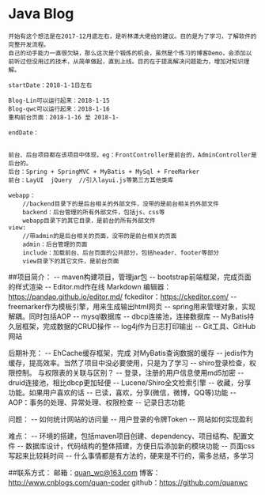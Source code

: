 
# Java Blog
	开始有这个想法是在2017-12月底左右，是听林潇大佬给的建议。目的是为了学习，了解软件的完整开发流程。
	自己的动手能力一直很欠缺，那么这次是个锻炼的机会，虽然是个练习的博客Demo，会添加以前听过但没用过的技术，从简单做起，直到上线。目的在于提高解决问题能力，增加对知识理解。
	
	startDate：2018-1-1日左右
	
	Blog-Lin可以运行起来：2018-1-15
	Blog-qwc可以运行起来：2018-1-16
	重构前台页面：2018-1-16 至 2018-1-
	
	endDate：
	
	
	前台、后台项目都在该项目中体现，eg：FrontController是前台的，AdminController是后台的。
	后台：Spring + SpringMVC + MyBatis + MySql + FreeMarker
	前台：LayUI  jQuery  //引入layui.js等第三方其他类库
	
	webapp：
		//backend目录下的是后台相关的外部文件，没带的是前台相关的外部文件
		backend：后台管理的所有外部文件，包括js、css等
		webapp目录下的其它目录，是前台的所有外部文件
	view:
		//带admin的是后台相关的页面，没带的是前台相关的页面
		admin：后台管理的页面
		include：加载前台、后台页面的公共部分，包括header、footer等部分
		view目录下的其它文件，是前台页面
		
##项目简介：
-- maven构建项目，管理jar包
-- bootstrap前端框架，完成页面的样式渲染
-- Editor.md作在线 Markdown 编辑器：https://pandao.github.io/editor.md/
   fckeditor：https://ckeditor.com/
-- freemarker作为模板引擎，用来生成输出html网页
-- spring用来管理对象，实现解耦。同时包括AOP
-- mysql数据库
-- dbcp连接池，连接数据库
-- MyBatis持久层框架，完成数据的CRUD操作
-- log4j作为日志打印输出
-- Git工具、GitHub网站



后期补充：
-- EhCache缓存框架，完成 对MyBatis查询数据的缓存
-- jedis作为缓存，提高效率。当然了项目中没必要使用，只是为了学习
-- shiro登录检查，权限控制。 与权限表的关联与区别？
-- 登录，注册的用户信息使用md5加密
-- druid连接池，相比dbcp更加轻便
-- Lucene/Shiro全文检索引擎
-- 收藏，分享功能。如果用户喜欢的话
-- 已读，喜欢，分享(微信，微博，QQ等)功能
-- AOP：事务的处理、异常处理、权限检查
-- 记录日志功能


问题：
-- 如何统计网站的访问量
-- 用户登录的令牌Token
-- 网站如何实现盈利



难点：
-- 环境的搭建，包括maven项目创建、dependency、项目结构、配置文件
-- 数据库设计，代码结构的整体搭建，方便日后添加新的模块功能
-- 页面css写起来比较耗时间
-- 什么事情都是有方法的，硬来是不行的，需多总结，多学习


##联系方式：
	邮箱：quan_wc@163.com
	博客：http://www.cnblogs.com/quan-coder
	github：https://github.com/quanwc
	